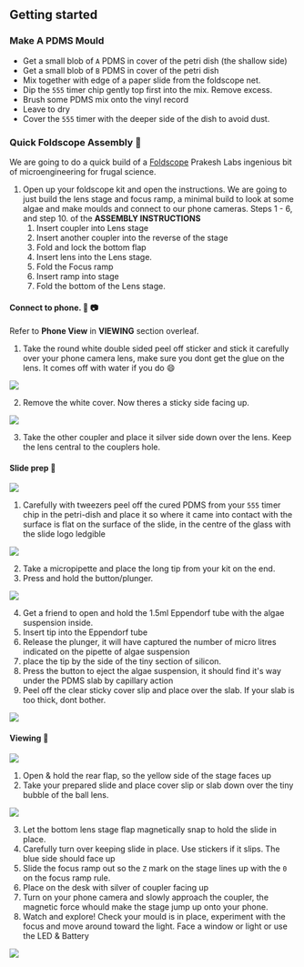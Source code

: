 ## Getting started

### Make A PDMS Mould

-   Get a small blob of `A` PDMS in cover of the petri dish (the shallow
    side)
-   Get a small blob of `B` PDMS in cover of the petri dish
-   Mix together with edge of a paper slide from the foldscope net.
-   Dip the `555` timer chip gently top first into the mix. Remove
    excess.
-   Brush some PDMS mix onto the vinyl record
-   Leave to dry
-   Cover the `555` timer with the deeper side of the dish to avoid
    dust.

### Quick Foldscope Assembly 🔬

We are going to do a quick build of a
[Foldscope](https://www.foldscope.com/) Prakesh Labs ingenious bit of
microengineering for frugal science.

1.  Open up your foldscope kit and open the instructions. We are going
    to just build the lens stage and focus ramp, a minimal build to look
    at some algae and make moulds and connect to our phone cameras.
    Steps 1 - 6, and step 10. of the **ASSEMBLY INSTRUCTIONS**
    1.  Insert coupler into Lens stage
    2.  Insert another coupler into the reverse of the stage
    3.  Fold and lock the bottom flap
    4.  Insert lens into the Lens stage.
    5.  Fold the Focus ramp
    6.  Insert ramp into stage
    7.  Fold the bottom of the Lens stage.

#### Connect to phone. 🤳 📷

Refer to **Phone View** in **VIEWING** section overleaf.

1.  Take the round white double sided peel off sticker and stick it
    carefully over your phone camera lens, make sure you dont get the
    glue on the lens. It comes off with water if you do :smile:

![](images/8.jpg)

2.  Remove the white cover. Now theres a sticky side facing up.

![](images/16.jpg)

3.  Take the other coupler and place it silver side down over the lens.
    Keep the lens central to the couplers hole.

#### Slide prep 🐛 

![](images/12.jpg)

1.  Carefully with tweezers peel off the cured PDMS from your `555`
    timer chip in the petri-dish and place it so where it came into
    contact with the surface is flat on the surface of the slide, in the
    centre of the glass with the slide logo ledgible

![](images/2.jpg)

2.  Take a micropipette and place the long tip from your kit on the end.
3.  Press and hold the button/plunger.

![](images/4.jpg)

4.  Get a friend to open and hold the 1.5ml Eppendorf tube with the
    algae suspension inside.
5.  Insert tip into the Eppendorf tube
6.  Release the plunger, it will have captured the number of micro
    litres indicated on the pipette of algae suspension
7.  place the tip by the side of the tiny section of silicon.
8.  Press the button to eject the algae suspension, it should find it's
    way under the PDMS slab by capillary action
9.  Peel off the clear sticky cover slip and place over the slab. If
    your slab is too thick, dont bother. 

![](images/15.jpg)

#### Viewing 👀

![](images/13.jpg)

1.  Open & hold the rear flap, so the yellow side of the stage faces up
2.  Take your prepared slide and place cover slip or slab down over the
    tiny bubble of the ball lens.

![](images/14.jpg)

3.  Let the bottom lens stage flap magnetically snap to hold the slide
    in place.
4.  Carefully turn over keeping slide in place. Use stickers if it
    slips. The blue side should face up
5.  Slide the focus ramp out so the `Z` mark on the stage lines up with
    the `0` on the focus ramp rule.
6.  Place on the desk with silver of coupler facing up
7.  Turn on your phone camera and slowly approach the coupler, the
    magnetic force whould make the stage jump up onto your phone.
8.  Watch and explore! Check your mould is in place, experiment with the
    focus and move around toward the light. Face a window or light or
    use the LED & Battery

![](images/19.jpg)


